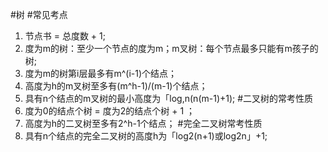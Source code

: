 #树
#常见考点
1. 节点书 = 总度数 + 1;
2. 度为m的树：至少一个节点的度为m；m叉树：每个节点最多只能有m孩子的树;
3. 度为m的树第i层最多有m^(i-1)个结点；
4. 高度为h的m叉树至多有(m^h-1)/(m-1)个结点；
5. 具有n个结点的m叉树的最小高度为「log,n(n(m-1)+1);
#二叉树的常考性质
1. 度为0的结点个树 = 度为2的结点个树 + 1 ；
2. 高度为h的二叉树至多有2^h-1个结点；
#完全二叉树常考性质
1. 具有n个结点的完全二叉树的高度h为「log2(n+1)或log2n」+1;
